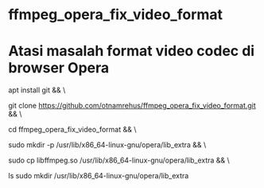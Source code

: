 # ffmpeg_opera_fix_video_format
# Atasi masalah format video codec di browser Opera 

apt install git && \

git clone https://github.com/otnamrehus/ffmpeg_opera_fix_video_format.git && \

cd ffmpeg_opera_fix_video_format && \

sudo mkdir -p /usr/lib/x86_64-linux-gnu/opera/lib_extra && \

sudo cp libffmpeg.so /usr/lib/x86_64-linux-gnu/opera/lib_extra && \

ls sudo mkdir /usr/lib/x86_64-linux-gnu/opera/lib_extra

